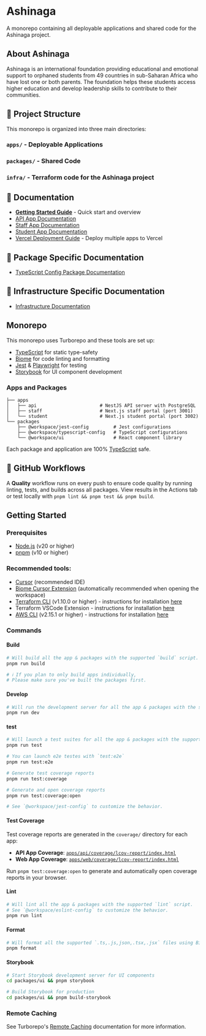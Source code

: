 # Ashinaga

A monorepo containing all deployable applications and shared code for the Ashinaga project.

## About Ashinaga

Ashinaga is an international foundation providing educational and emotional support to orphaned students from 49 countries in sub-Saharan Africa who have lost one or both parents. The foundation helps these students access higher education and develop leadership skills to contribute to their communities.

## 📁 Project Structure

This monorepo is organized into three main directories:

### `apps/` - Deployable Applications

### `packages/` - Shared Code

### `infra/` - Terraform code for the Ashinaga project



## 📄 Documentation

- **[Getting Started Guide](./docs/getting-started.md)** - Quick start and overview
- [API App Documentation](./apps/api/README.md)
- [Staff App Documentation](./apps/staff/README.md)
- [Student App Documentation](./apps/student/README.md)
- [Vercel Deployment Guide](./docs/VERCEL_DEPLOYMENT.md) - Deploy multiple apps to Vercel

## 📄 Package Specific Documentation

- [TypeScript Config Package Documentation](./packages/typescript-config/README.md)

## 📄 Infrastructure Specific Documentation

- [Infrastructure Documentation](./infra/README.md)

## Monorepo

This monorepo uses Turborepo and these tools are set up:

- [TypeScript](https://www.typescriptlang.org/) for static type-safety
- [Biome](https://biomejs.dev/) for code linting and formatting
- [Jest](https://jestjs.io/) & [Playwright](https://playwright.dev/) for testing
- [Storybook](https://storybook.js.org/) for UI component development

### Apps and Packages

    ├── apps
    │   ├── api                       # NestJS API server with PostgreSQL
    │   ├── staff                     # Next.js staff portal (port 3001)
    │   └── student                   # Next.js student portal (port 3002)
    └── packages
        ├── @workspace/jest-config         # Jest configurations
        ├── @workspace/typescript-config   # TypeScript configurations
        └── @workspace/ui                  # React component library

Each package and application are 100% [TypeScript](https://www.typescriptlang.org/) safe.

## 🔄 GitHub Workflows

A **Quality** workflow runs on every push to ensure code quality by running linting, tests, and builds across all packages. View results in the Actions tab or test locally with `pnpm lint && pnpm test && pnpm build`.

## Getting Started

### Prerequisites

- [Node.js](https://nodejs.org/) (v20 or higher)
- [pnpm](https://pnpm.io/) (v10 or higher)

### Recommended tools:

- [Cursor](https://cursor.sh/) (recommended IDE)
- [Biome Cursor Extension](https://marketplace.visualstudio.com/items?itemName=biomejs.biome) (automatically recommended when opening the workspace)
- [Terraform CLI](https://www.terraform.io/) (v1.10.0 or higher) - instructions for installation [here](https://developer.hashicorp.com/terraform/tutorials/aws-get-started/install-cli)
- Terraform VSCode Extension - instructions for installation [here](https://marketplace.visualstudio.com/items?itemName=HashiCorp.terraform)
- [AWS CLI](https://aws.amazon.com/cli/) (v2.15.1 or higher) - instructions for installation [here](https://docs.aws.amazon.com/cli/latest/userguide/getting-started-install.html)



### Commands

#### Build

```bash
# Will build all the app & packages with the supported `build` script.
pnpm run build

# ℹ️ If you plan to only build apps individually,
# Please make sure you've built the packages first.
```

#### Develop

```bash
# Will run the development server for all the app & packages with the supported `dev` script.
pnpm run dev
```

#### test

```bash
# Will launch a test suites for all the app & packages with the supported `test` script.
pnpm run test

# You can launch e2e testes with `test:e2e`
pnpm run test:e2e

# Generate test coverage reports
pnpm run test:coverage

# Generate and open coverage reports
pnpm run test:coverage:open

# See `@workspace/jest-config` to customize the behavior.
```

#### Test Coverage

Test coverage reports are generated in the `coverage/` directory for each app:

- **API App Coverage**: [`apps/api/coverage/lcov-report/index.html`](apps/api/coverage/lcov-report/index.html)
- **Web App Coverage**: [`apps/web/coverage/lcov-report/index.html`](apps/web/coverage/lcov-report/index.html)

Run `pnpm test:coverage:open` to generate and automatically open coverage reports in your browser.

#### Lint

```bash
# Will lint all the app & packages with the supported `lint` script.
# See `@workspace/eslint-config` to customize the behavior.
pnpm run lint
```

#### Format

```bash
# Will format all the supported `.ts,.js,json,.tsx,.jsx` files using Biome.
pnpm format
```

#### Storybook

```bash
# Start Storybook development server for UI components
cd packages/ui && pnpm storybook

# Build Storybook for production
cd packages/ui && pnpm build-storybook
```

### Remote Caching

See Turborepo's [Remote Caching](https://turborepo.com/docs/core-concepts/remote-caching) documentation for more information.